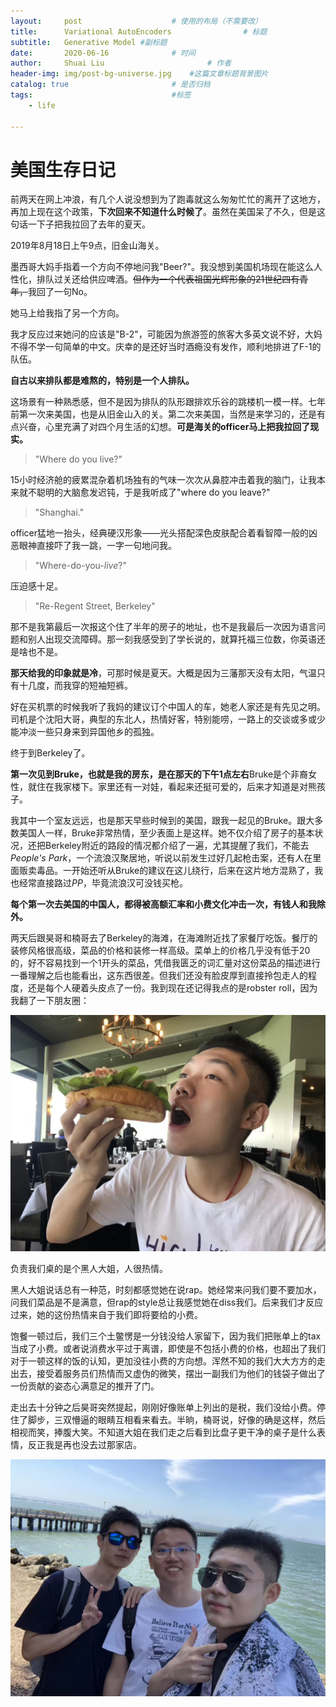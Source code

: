 ```yaml
---
layout:     post   				    # 使用的布局（不需要改）
title:      Variational AutoEncoders 				# 标题 
subtitle:   Generative Model #副标题
date:       2020-06-16 				# 时间
author:     Shuai Liu 						# 作者
header-img: img/post-bg-universe.jpg 	#这篇文章标题背景图片
catalog: true 						# 是否归档
tags:								#标签
    - life

---
```


# 美国生存日记

前两天在网上冲浪，有几个人说没想到为了跑毒就这么匆匆忙忙的离开了这地方，再加上现在这个政策，**下次回来不知道什么时候了**。虽然在美国呆了不久，但是这句话一下子把我拉回了去年的夏天。

2019年8月18日上午9点，旧金山海关。

墨西哥大妈手指着一个方向不停地问我"Beer?"。我没想到美国机场现在能这么人性化，排队过关还给供应啤酒。~~但作为一个代表祖国光辉形象的21世纪四有青年，~~我回了一句No。

她马上给我指了另一个方向。

我才反应过来她问的应该是"B-2"，可能因为旅游签的旅客大多英文说不好，大妈不得不学一句简单的中文。庆幸的是还好当时酒瘾没有发作，顺利地排进了F-1的队伍。

**自古以来排队都是难熬的，特别是一个人排队。**

这场景有一种熟悉感，但不是因为排队的队形跟排欢乐谷的跳楼机一模一样。七年前第一次来美国，也是从旧金山入的关。第二次来美国，当然是来学习的，还是有点兴奋，心里充满了对四个月生活的幻想。**可是海关的officer马上把我拉回了现实。**

> "Where do you live?"

15小时经济舱的疲累混杂着机场独有的气味一次次从鼻腔冲击着我的脑门，让我本来就不聪明的大脑愈发迟钝，于是我听成了"where do you leave?"

> "Shanghai."

officer猛地一抬头，经典硬汉形象——光头搭配深色皮肤配合着看智障一般的凶恶眼神直接吓了我一跳，一字一句地问我。

> "Where-do-you-*live*?"

压迫感十足。

> "Re-Regent Street, Berkeley"

那不是我第最后一次报这个住了半年的房子的地址，也不是我最后一次因为语言问题和别人出现交流障碍。那一刻我感受到了学长说的，就算托福三位数，你英语还是啥也不是。

**那天给我的印象就是冷**，可那时候是夏天。大概是因为三藩那天没有太阳，气温只有十几度，而我穿的短袖短裤。

好在买机票的时候我听了我妈的建议订个中国人的车，她老人家还是有先见之明。司机是个沈阳大哥，典型的东北人，热情好客，特别能唠，一路上的交谈或多或少能冲淡一些只身来到异国他乡的孤独。

终于到Berkeley了。

**第一次见到Bruke，也就是我的房东，是在那天的下午1点左右**Bruke是个非裔女性，就住在我家楼下。家里还有一对娃，看起来还挺可爱的，后来才知道是对熊孩子。

我其中一个室友远远，也是那天早些时候到的美国，跟我一起见的Bruke。跟大多数美国人一样，Bruke非常热情，至少表面上是这样。她不仅介绍了房子的基本状况，还把Berkeley附近的路段的情况都介绍了一遍，尤其提醒了我们，不能去*People's Park*，一个流浪汉聚居地，听说以前发生过好几起枪击案，还有人在里面贩卖毒品。一开始还听从Bruke的建议在这儿绕行，后来在这片地方混熟了，我也经常直接路过*PP*，毕竟流浪汉可没钱买枪。

**每个第一次去美国的中国人，都得被高额汇率和小费文化冲击一次，有钱人和我除外。**

两天后跟昊哥和楠哥去了Berkeley的海滩，在海滩附近找了家餐厅吃饭。餐厅的装修风格很高级，菜品的价格和装修一样高级。菜单上的价格几乎没有低于20的，好不容易找到一个1开头的菜品，凭借我匮乏的词汇量对这份菜品的描述进行一番理解之后也能看出，这东西很差。但我们还没有脸皮厚到直接拎包走人的程度，还是每个人硬着头皮点了一份。我到现在还记得我点的是robster roll，因为我翻了一下朋友圈：

![IMG_6650](_post_img/IMG_6650.JPG)

负责我们桌的是个黑人大姐，人很热情。

黑人大姐说话总有一种范，时刻都感觉她在说rap。她经常来问我们要不要加水，问我们菜品是不是满意，但rap的style总让我感觉她在diss我们。后来我们才反应过来，她的这份热情来自于我们即将要给的小费。

饱餐一顿过后，我们三个土鳖愣是一分钱没给人家留下，因为我们把账单上的tax当成了小费。或者说消费水平过于离谱，即使是不包括小费的价格，也超出了我们对于一顿这样的饭的认知，更加没往小费的方向想。浑然不知的我们大大方方的走出去，接受着服务员们热情而又虚伪的微笑，摆出一副我们为他们的钱袋子做出了一份贡献的姿态心满意足的推开了门。

走出去十分钟之后昊哥突然提起，刚刚好像账单上列出的是税，我们没给小费。停住了脚步，三双懵逼的眼睛互相看来看去。半晌，楠哥说，好像的确是这样，然后相视而笑，捧腹大笑。不知道大姐在我们走之后看到比盘子更干净的桌子是什么表情，反正我是再也没去过那家店。

![IMG_6652](_post_img/IMG_6652.JPG)
